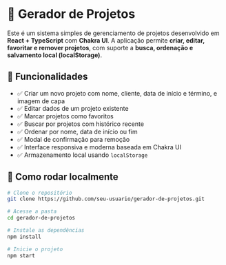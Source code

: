 # 📁 Gerador de Projetos

Este é um sistema simples de gerenciamento de projetos desenvolvido em **React + TypeScript** com **Chakra UI**. A aplicação permite **criar, editar, favoritar e remover projetos**, com suporte a **busca, ordenação e salvamento local (localStorage)**.

## 🚀 Funcionalidades

- ✅ Criar um novo projeto com nome, cliente, data de início e término, e imagem de capa
- ✅ Editar dados de um projeto existente
- ✅ Marcar projetos como favoritos
- ✅ Buscar por projetos com histórico recente
- ✅ Ordenar por nome, data de início ou fim
- ✅ Modal de confirmação para remoção
- ✅ Interface responsiva e moderna baseada em Chakra UI
- ✅ Armazenamento local usando `localStorage`

## 🧪 Como rodar localmente

```bash
# Clone o repositório
git clone https://github.com/seu-usuario/gerador-de-projetos.git

# Acesse a pasta
cd gerador-de-projetos

# Instale as dependências
npm install

# Inicie o projeto
npm start
